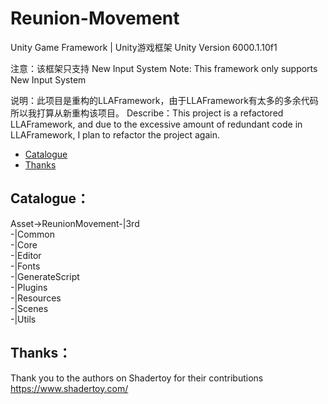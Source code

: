 # Reunion-Movement
Unity Game Framework | Unity游戏框架
Unity Version 6000.1.10f1

注意：该框架只支持 New Input System
Note: This framework only supports New Input System

说明：此项目是重构的LLAFramework，由于LLAFramework有太多的多余代码所以我打算从新重构该项目。
Describe：This project is a refactored LLAFramework, and due to the excessive amount of redundant code in LLAFramework, I plan to refactor the project again.

- [Catalogue](#Catalogue)
- [Thanks](#Thanks)

## Catalogue：<a name="Catalogue"></a>
Asset->ReunionMovement-|3rd<br>
                      -|Common<br>
                      -|Core<br>
                      -|Editor<br>
                      -|Fonts<br>
                      -|GenerateScript<br>
                      -|Plugins<br>
                      -|Resources<br>
                      -|Scenes<br>
                      -|Utils<br>

## Thanks：<a name="Thanks"></a>

Thank you to the authors on Shadertoy for their contributions
https://www.shadertoy.com/<br>
